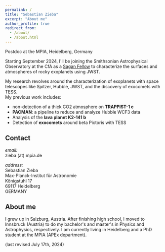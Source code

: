 ```yaml
---
permalink: /
title: "Sebastian Zieba"
excerpt: "About me"
author_profile: true
redirect_from: 
  - /about/
  - /about.html
---
```


Postdoc at the MPIA, Heidelberg, Germany

Starting September 2024, I'll be joining the Smithsonian Astrophysical Observatory at the CfA as a [Sagan Fellow](https://science.nasa.gov/missions/hubble/nasa-awards-astrophysics-postdoctoral-fellowships-for-2024/) to characterize the surfaces and atmospheres of rocky exoplanets using JWST.

My research revolves around the characterization of exoplanets with space telescopes like Spitzer, Hubble, JWST, and the discovery of exocomets with TESS.  
My previous work includes:  
- non-detection of a thick CO2 atmosphere on **TRAPPIST-1 c**  
- **PACMAN**: a pipeline to reduce and analyze Hubble WCF3 data  
- Analysis of the **lava planet K2-141 b**  
- Detection of **exocomets** around beta Pictoris with TESS  


Contact
-------

*email:*  
zieba (at) mpia.de

*address:*  
Sebastian Zieba  
Max-Planck-Institut für Astronomie  
Königstuhl 17  
69117 Heidelberg  
GERMANY  

About me
--------

I grew up in Salzburg, Austria. After finishing high school, I moved to Innsbruck (Austria) to do my bachelor's and master's in Physics and Astrophysics, respectively. I am currently living in Heidelberg and a PhD student at the MPIA (APEx department).


(last revised July 17th, 2024)

